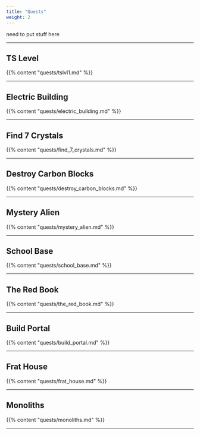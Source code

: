 ```yaml
---
title: "Quests"
weight: 2
---
```


need to put stuff here

---

## TS Level
{{% content "quests/tslvl1.md" %}}

---

## Electric Building
{{% content "quests/electric_building.md" %}}

---

## Find 7 Crystals
{{% content "quests/find_7_crystals.md" %}}

---

## Destroy Carbon Blocks
{{% content "quests/destroy_carbon_blocks.md" %}}

---

## Mystery Alien
{{% content "quests/mystery_alien.md" %}}

---

## School Base
{{% content "quests/school_base.md" %}}

---

## The Red Book
{{% content "quests/the_red_book.md" %}}

---


## Build Portal
{{% content "quests/build_portal.md" %}}

---

## Frat House
{{% content "quests/frat_house.md" %}}

---

## Monoliths
{{% content "quests/monoliths.md" %}}

---